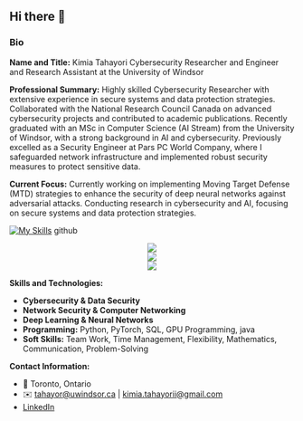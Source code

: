 ## Hi there 👋

### Bio

**Name and Title:**
Kimia Tahayori
Cybersecurity Researcher and Engineer and Research Assistant at the University of Windsor

**Professional Summary:**
Highly skilled Cybersecurity Researcher with extensive experience in secure systems and data protection strategies. Collaborated with the National Research Council Canada on advanced cybersecurity projects and contributed to academic publications. Recently graduated with an MSc in Computer Science (AI Stream) from the University of Windsor, with a strong background in AI and cybersecurity. Previously excelled as a Security Engineer at Pars PC World Company, where I safeguarded network infrastructure and implemented robust security measures to protect sensitive data.

**Current Focus:**
Currently working on implementing Moving Target Defense (MTD) strategies to enhance the security of deep neural networks against adversarial attacks. Conducting research in cybersecurity and AI, focusing on secure systems and data protection strategies.

[![My Skills](https://skillicons.dev/icons?i=js,html,css,wasm)](https://skillicons.dev)
github

<p align="center">
  <a href="https://skillicons.dev">
    <img src="https://skillicons.dev/icons?i=c,python,java" /><br>
    <img src="https://skillicons.dev/icons?i=postgres,mysql,latex,ps,pycharm,pytorch,py,sklearn,vscode,windows,linux" /><br>
    <img src="https://skillicons.dev/icons?i=tensorflow,pytorch,git,latex" />
  </a>
</p>

**Skills and Technologies:**
- **Cybersecurity & Data Security**
- **Network Security & Computer Networking**
- **Deep Learning & Neural Networks**
- **Programming:** Python, PyTorch, SQL, GPU Programming, java
- **Soft Skills:** Team Work, Time Management, Flexibility, Mathematics, Communication, Problem-Solving

**Contact Information:**
- 📍 Toronto, Ontario
- ✉️ tahayor@uwindsor.ca | kimia.tahayorii@gmail.com
- [LinkedIn](https://www.linkedin.com/in/kimia-tahayori/)

